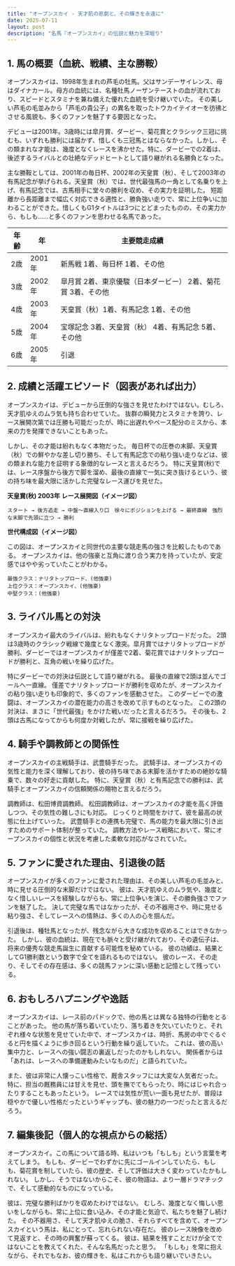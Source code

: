 ```yaml
---
title: "オープンスカイ - 天才肌の悲劇と、その輝きを永遠に"
date: 2025-07-11
layout: post
description: "名馬『オープンスカイ』の伝説と魅力を深堀り"
---
```


## 1. 馬の概要（血統、戦績、主な勝鞍）

オープンスカイは、1998年生まれの芦毛の牡馬。父はサンデーサイレンス、母はダイナカール。母方の血統には、名種牡馬ノーザンテーストの血が流れており、スピードとスタミナを兼ね備えた優れた血統を受け継いでいた。  その美しい芦毛の毛並みから「芦毛の貴公子」の異名を取ったトウカイテイオーを彷彿とさせる風貌も、多くのファンを魅了する要因となった。

デビューは2001年。3歳時には皐月賞、ダービー、菊花賞とクラシック三冠に挑むも、いずれも勝利には届かず、惜しくも三冠馬とはならなかった。しかし、その類まれな才能は、幾度となくレースを沸かせた。特に、ダービーでの2着は、後述するライバルとの壮絶なデッドヒートとして語り継がれる名勝負となった。

主な勝鞍としては、2001年の毎日杯、2002年の天皇賞（秋）、そして2003年の有馬記念が挙げられる。天皇賞（秋）では、世代最強馬の一角として名乗りを上げ、有馬記念では、古馬相手に堂々の勝利を収め、その実力を証明した。  短距離から長距離まで幅広く対応できる適性と、勝負強い走りで、常に上位争いに加わることができた。惜しくもG1タイトルは3つにとどまったものの、その実力から、もしも……と多くのファンを思わせる名馬であった。

| 年齢 | 年 | 主要競走成績 |
|---|---|---|
| 2歳 | 2001年 | 新馬戦 1着、毎日杯 1着、その他 |
| 3歳 | 2002年 | 皐月賞 2着、東京優駿（日本ダービー） 2着、菊花賞 3着、その他 |
| 4歳 | 2003年 | 天皇賞（秋）1着、有馬記念 1着、その他 |
| 5歳 | 2004年 | 宝塚記念 3着、天皇賞（秋） 4着、有馬記念 5着、その他 |
| 6歳 | 2005年 |  引退 |


## 2. 成績と活躍エピソード（図表があれば出力）

オープンスカイは、デビューから圧倒的な強さを見せたわけではない。むしろ、天才肌ゆえのムラ気も持ち合わせていた。  抜群の瞬発力とスタミナを誇り、レース展開次第では圧勝も可能だったが、時に出遅れやペース配分のミスから、本来の力を発揮できないこともあった。

しかし、その才能は紛れもなく本物だった。  毎日杯での圧巻の末脚、天皇賞（秋）での鮮やかな差し切り勝ち、そして有馬記念での粘り強い走りなどは、彼の類まれな能力を証明する象徴的なレースと言えるだろう。  特に天皇賞(秋)では、レース序盤から後方で脚を溜め、最後の直線で一気に突き抜けるという、彼の持ち味を最大限に活かした完璧なレース運びを見せた。

**天皇賞(秋) 2003年 レース展開図（イメージ図）**

```
スタート → 後方追走 → 中盤～直線入り口　徐々にポジションを上げる → 最終直線　強烈な末脚で先頭に立つ → 勝利
```

**世代構成図（イメージ図）**

この図は、オープンスカイと同世代の主要な競走馬の強さを比較したものである。  オープンスカイは、他の強豪と互角に渡り合う実力を持っていたが、安定感ではやや劣っていたことがわかる。

```
最強クラス：ナリタトップロード、(他強豪)
上位クラス：オープンスカイ、(他強豪)
中堅クラス：(他強豪)
```


## 3. ライバル馬との対決

オープンスカイ最大のライバルは、紛れもなくナリタトップロードだった。  2頭は3歳時のクラシック戦線で幾度となく激突。皐月賞ではナリタトップロードが勝利、ダービーではオープンスカイが僅差で2着、菊花賞ではナリタトップロードが勝利と、互角の戦いを繰り広げた。

特にダービーでの対決は伝説として語り継がれる。  最後の直線で2頭は並んでゴールへ一直線。  僅差でナリタトップロードが勝利を収めたが、オープンスカイの粘り強い走りも印象的で、多くのファンを感動させた。  このダービーでの激闘は、オープンスカイの潜在能力の高さを改めて示すものとなった。  この2頭の対決は、まさに「世代最強」をかけた戦いだったと言えるだろう。  その後も、2頭は古馬になってからも何度か対戦したが、常に接戦を繰り広げた。


## 4. 騎手や調教師との関係性

オープンスカイの主戦騎手は、武豊騎手だった。  武騎手は、オープンスカイの気性と能力を深く理解しており、彼の持ち味である末脚を活かすための絶妙な騎乗で、数々の好走に貢献した。  特に、天皇賞（秋）と有馬記念での勝利は、武騎手とオープンスカイの信頼関係の賜物と言えるだろう。

調教師は、松田博資調教師。  松田調教師は、オープンスカイの才能を高く評価しつつ、その気性の難しさにも対応。  じっくりと時間をかけて、彼を最高の状態に仕上げていった。  武豊騎手との連携も完璧で、馬の能力を最大限に引き出すためのサポート体制が整っていた。  調教方法やレース戦略において、常にオープンスカイの個性と状況を考慮した柔軟な対応がなされていた。


## 5. ファンに愛された理由、引退後の話

オープンスカイが多くのファンに愛された理由は、その美しい芦毛の毛並みと、時に見せる圧倒的な末脚だけではない。  彼は、天才肌ゆえのムラ気や、幾度となく惜しいレースを経験しながらも、常に上位争いを演じ、その勝負強さでファンを魅了した。  決して完璧な馬ではなかったが、その不器用さや、時に見せる粘り強さ、そしてレースへの情熱は、多くの人の心を掴んだ。

引退後は、種牡馬となったが、残念ながら大きな成功を収めることはできなかった。  しかし、彼の血統は、現在でも脈々と受け継がれており、その遺伝子は、将来の優秀な競走馬誕生に貢献する可能性を秘めている。  彼の功績は、結果としてG1勝利数という数字で全てを語れるものではない。  彼のレース、その走り、そしてその存在感は、多くの競馬ファンに深い感動と記憶として残っている。


## 6. おもしろハプニングや逸話

オープンスカイは、レース前のパドックで、他の馬とは異なる独特の行動をとることがあった。  他の馬が落ち着いていたり、落ち着きを欠いていたりと、それぞれ様々な状態を見せていた中で、オープンスカイは、時折、馬房の中でぐるぐると円を描くように歩き回るという行動を繰り返していた。  これは、彼の高い集中力と、レースへの強い闘志の裏返しだったのかもしれない。  関係者からは「あれは、レースへの準備運動みたいなものだ」と語られていた。

また、彼は非常に人懐っこい性格で、厩舎スタッフには大変な人気者だった。  特に、担当の厩務員には甘えを見せ、頭を撫でてもらったり、時にはじゃれ合ったりすることもあったという。  レースでは気性が荒い一面も見せたが、普段は穏やかで優しい性格だったというギャップも、彼の魅力の一つだったと言えるだろう。


## 7. 編集後記（個人的な視点からの総括）

オープンスカイ。この馬について語る時、私はいつも「もしも」という言葉を考えてしまう。 もしも、ダービーでわずかに先にゴールインしていたら、もしも、菊花賞を制していたら、彼の歴史、そして評価は大きく変わっていたかもしれない。  しかし、そうではないからこそ、彼の物語は、より一層ドラマチックで、そして感動的なものになっている。

彼は、完璧な勝利ばかりを収めたわけではない。  むしろ、幾度となく悔しい思いをしながらも、常に上位に食い込み、その才能と気迫で、私たちを魅了し続けた。  その不器用さ、そして天才肌ゆえの脆さ、それらすべてを含めて、オープンスカイという馬は、私にとって、忘れられない存在だ。  彼のレース映像を改めて見返すと、その時の興奮が蘇ってくる。  彼は、結果を残すことだけが全てではないことを教えてくれた、そんな名馬だったと思う。  「もしも」を常に抱えながら、それでもなお、彼の輝きを、私はこれからも語り継いでいきたい。
